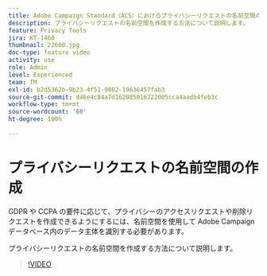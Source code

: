 ```yaml
---
title: Adobe Campaign Standard（ACS）におけるプライバシーリクエストの名前空間の作成
description: プライバシーリクエストの名前空間を作成する方法について説明します。
feature: Privacy Tools
jira: KT-1460
thumbnail: 22600.jpg
doc-type: feature video
activity: use
role: Admin
level: Experienced
team: TM
exl-id: b2d5362b-9b23-4f51-9802-19636457fab3
source-git-commit: d46e4c84a7d162085016722005cca4aadb4feb3c
workflow-type: tm+mt
source-wordcount: '60'
ht-degree: 100%

---
```


# プライバシーリクエストの名前空間の作成

GDPR や CCPA の要件に応じて、プライバシーのアクセスリクエストや削除リクエストを作成できるようにするには、名前空間を使用して Adobe Campaign データベース内のデータ主体を識別する必要があります。

プライバシーリクエストの名前空間を作成する方法について説明します。

>[!VIDEO](https://video.tv.adobe.com/v/22600?quality=12&learn=on)

